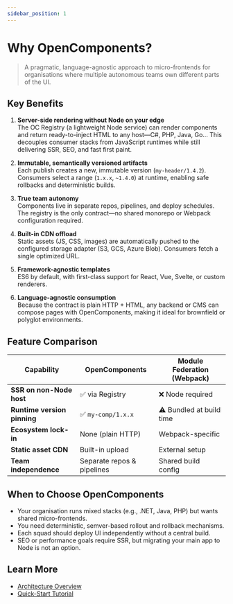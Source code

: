 ```yaml
---
sidebar_position: 1
---
```


# Why OpenComponents?

> A pragmatic, language-agnostic approach to micro-frontends for organisations where multiple autonomous teams own different parts of the UI.

## Key Benefits

1. **Server-side rendering without Node on your edge**  
   The OC Registry (a lightweight Node service) can render components and return ready-to-inject HTML to any host—C#, PHP, Java, Go… This decouples consumer stacks from JavaScript runtimes while still delivering SSR, SEO, and fast first paint.

2. **Immutable, semantically versioned artifacts**  
   Each publish creates a new, immutable version (`my-header/1.4.2`). Consumers select a range (`1.x.x`, `~1.4.0`) at runtime, enabling safe rollbacks and deterministic builds.

3. **True team autonomy**  
   Components live in separate repos, pipelines, and deploy schedules. The registry is the only contract—no shared monorepo or Webpack configuration required.

4. **Built-in CDN offload**  
   Static assets (JS, CSS, images) are automatically pushed to the configured storage adapter (S3, GCS, Azure Blob). Consumers fetch a single optimized URL.

5. **Framework-agnostic templates**  
   ES6 by default, with first-class support for React, Vue, Svelte, or custom renderers.

6. **Language-agnostic consumption**  
   Because the contract is plain HTTP + HTML, any backend or CMS can compose pages with OpenComponents, making it ideal for brownfield or polyglot environments.

## Feature Comparison

| Capability                  | OpenComponents             | Module Federation (Webpack) |
| --------------------------- | -------------------------- | --------------------------- |
| **SSR on non-Node host**    | ✅ via Registry            | ❌ Node required            |
| **Runtime version pinning** | ✅ `my-comp/1.x.x`         | ⚠️ Bundled at build time    |
| **Ecosystem lock-in**       | None (plain HTTP)          | Webpack-specific            |
| **Static asset CDN**        | Built-in upload            | External setup              |
| **Team independence**       | Separate repos & pipelines | Shared build config         |

## When to Choose OpenComponents

- Your organisation runs mixed stacks (e.g., .NET, Java, PHP) but wants shared micro-frontends.
- You need deterministic, semver-based rollout and rollback mechanisms.
- Each squad should deploy UI independently without a central build.
- SEO or performance goals require SSR, but migrating your main app to Node is not an option.

## Learn More

- [Architecture Overview](./architecture-overview.md)
- [Quick-Start Tutorial](/docs/quick-start-tutorial)
